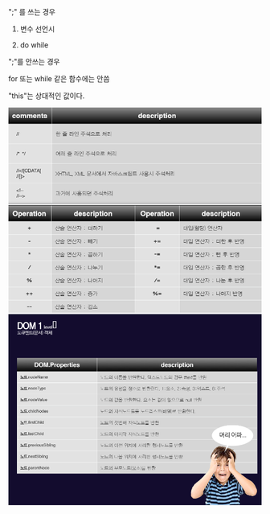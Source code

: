 
 ";" 를 쓰는 경우
1. 변수 선언시

2. do while

";"를 안쓰는 경우

for 또는 while 같은 함수에는 안씀

"this"는 상대적인 값이다.


<img src="https://github.com/GeunHeeKim/FDS/blob/gh-pages/Source/images/js_comment.PNG">

<img src="https://github.com/GeunHeeKim/FDS/blob/gh-pages/Source/images/js_operation.PNG">


<img src="https://github.com/GeunHeeKim/FDS/blob/gh-pages/Source/images/js-node-call-codelist.PNG">


